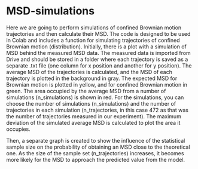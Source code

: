 # MSD-simulations
Here we are going to perform simulations of confined Brownian motion trajectories and then calculate their MSD. 
The code is designed to be used in Colab and includes a function for simulating trajectories of confined Brownian motion (distribution). Initially, there is a plot with a simulation of MSD behind the measured MSD data. The measured data is imported from Drive and should be stored in a folder where each trajectory is saved as a separate .txt file (one column for x position and another for y position). The average MSD of the trajectories is calculated, and the MSD of each trajectory is plotted in the background in gray. The expected MSD for Brownian motion is plotted in yellow, and for confined Brownian motion in green. The area occupied by the average MSD from a number of simulations (n_simulations) is shown in red.
For the simulations, you can choose the number of simulations (n_simulations) and the number of trajectories in each simulation (n_trajectories, in this case 472 as that was the number of trajectories measured in our experiment). The maximum deviation of the simulated average MSD is calculated to plot the area it occupies.

Then, a separate graph is created to show the influence of the statistical sample size on the probability of obtaining an MSD close to the theoretical one. As the size of the sample set (n_trajectories) increases, it becomes more likely for the MSD to approach the predicted value from the model.
